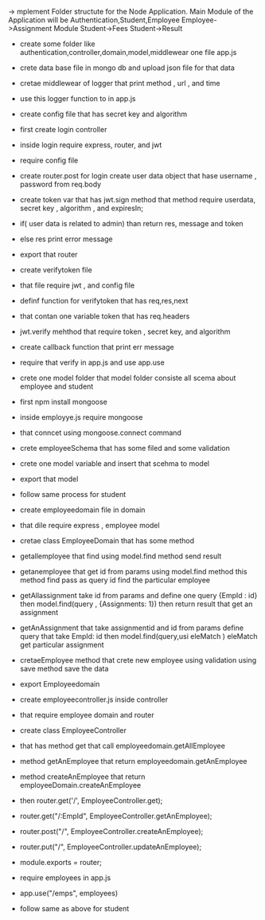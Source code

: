 -> mplement Folder structute for the Node Application. Main Module of the Application will be Authentication,Student,Employee Employee->Assignment Module Student->Fees Student->Result

- create some folder like authentication,controller,domain,model,middlewear one file app.js
- crete data base file in mongo db and upload json file for that data
- cretae middlewear of logger that print method , url , and time
- use this logger function to in app.js

- create config file that has secret key and algorithm 

- first create login controller
- inside login require express, router, and jwt
- require config file
- create router.post for login create user data object that hase username , password from req.body
- create token var that has jwt.sign method that method require userdata, secret key , algorithm , and expiresIn;
- if( user data is related to admin) than return res, message and token
- else res print error message
- export that router

- create verifytoken file 
- that file require jwt , and config file
- definf function for verifytoken that has req,res,next
- that contan one variable token that has req.headers
- jwt.verify mehthod that require token , secret key, and algorithm
- create callback function that print err message
- require that verify in app.js and use app.use

- crete one model folder that model folder consiste all scema about employee and student
- first npm install mongoose
- inside employye.js require mongoose
- that conncet using mongoose.connect command
- crete employeeSchema that has some filed and some validation 
- crete one model variable and insert that scehma to model
- export that model
- follow same process for student 

- create employeedomain file in domain
- that dile require express , employee model
- cretae class EmployeeDomain that has some method
- getallemployee that find using model.find method send result
- getanemployee that get id from params using model.find method this method find pass as query id find the particular employee
- getAllassignment take id from params  and define one query {EmpId : id} then model.find(query , {Assignments: 1}) then return result that get an assignment
- getAnAssignment that take assignmentid and id from params define query that take EmpId: id then model.find(query,usi eleMatch ) eleMatch get particular assignment
- cretaeEmployee method that crete new employee using validation using save method save the data
- export Employeedomain



- create employeecontroller.js inside controller
- that require employee domain and router
- create class EmployeeController 
- that has method get that call employeedomain.getAllEmployee
- method getAnEmployee that return employeedomain.getAnEmployee
- method createAnEmployee that return employeeDomain.createAnEmployee
- then router.get('/', EmployeeController.get);
- router.get("/:EmpId", EmployeeController.getAnEmployee);
- router.post("/", EmployeeController.createAnEmployee);
- router.put("/", EmployeeController.updateAnEmployee);
- module.exports = router;
- require employees in app.js
- app.use("/emps", employees)


- follow same as above for student





